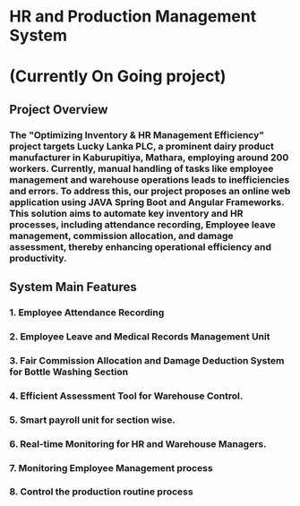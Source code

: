 # HR and Production Management System 

# (Currently On Going project)

## Project Overview

### The "Optimizing Inventory & HR Management Efficiency" project targets Lucky Lanka PLC, a prominent dairy product manufacturer in Kaburupitiya, Mathara, employing around 200 workers. Currently, manual handling of tasks like employee management and warehouse operations leads to inefficiencies and errors. To address this, our project proposes an online web application using JAVA Spring Boot and Angular Frameworks. This solution aims to automate key inventory and HR processes, including attendance recording, Employee leave management, commission allocation, and damage assessment, thereby enhancing operational efficiency and productivity.


## System Main Features

### 1. Employee Attendance Recording
### 2. Employee Leave and Medical Records Management Unit
### 3. Fair Commission Allocation and Damage Deduction System for Bottle Washing Section
### 4. Efficient  Assessment Tool for Warehouse Control.
### 5. Smart payroll unit for section wise.
### 6. Real-time Monitoring for HR and Warehouse Managers.
### 7. Monitoring Employee Management process
### 8. Control the production routine process



